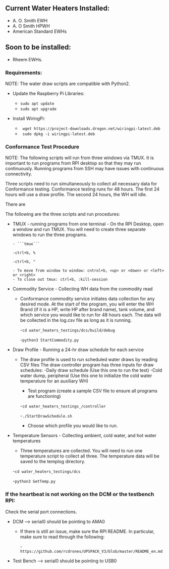 ## Current Water Heaters Installed:
- A. O. Smith EWH
- A. O Smith HPWH
- American Standard EWHs
## Soon to be installed:
- Rheem EWHs.
### Requirements:
NOTE: The water draw scripts are compatible with Python2.

- Update the Raspberry Pi Libraries:
    - ```sudo apt update```
    - ```sudo apt upgrade```

- Install WiringPi:
    - ``` wget https://project-downloads.drogon.net/wiringpi-latest.deb```
    - ``` sudo dpkg -i wiringpi-latest.deb```


### Conformance Test Procedure
NOTE: The following scripts will run from three windows via TMUX.
It is important to run programs from RPI desktop so that they may
run continuously. Running programs from SSH may have issues with
continuous connectivity.

Three scripts need to run simultaneously to collect all necessary data
for Conformance testing. Conformance testing runs for 48 hours. The first
24 hours will use a draw profile. The second 24 hours, the WH will idle.

There are 

The following are the three scripts and run procedures:
- TMUX - running programs from one terminal
      - On the RPI Desktop, open a window and run TMUX. You will need to create three
      separate windows to run the three programs.

      - ```tmux```
  
      -ctrl+b, %
  
      -ctrl+b, "
  
      - To move from window to window: cntrol+b, <up> or <down> or <left> or <right>
      - To close out tmux: ctrl+b, :kill-session
  
- Commodity Service - Collecting WH data from the commodity read
    - Conformance commodity service initiates data collection for any desired mode.
    At the start of the program, you will enter the WH Brand (if it is a HP, write
    HP after brand name), tank volume, and which service you would like to run for
    48 hours each. The data will be collected in the log.csv file as long as it
    is running.
      
      -```cd water_heaters_testings/dcs/build/debug```
      
      -```python3 StartCommodity.py```
      
- Draw Profile - Running a 24-hr draw schedule for each service
    - The draw profile is used to run scheduled water draws by reading CSV files
    The draw controller program has three inputs for draw schedules:
      -Daily draw schedule (Use this one to run the test)
      -Cold water dump, peripheral (Use this one to initialize the cold water
      temperature for an auxiliary WH)
      - Test program (create a sample CSV file to ensure all programs are functioning)
      
      -```cd water_heaters_testings_/controller```
      
      -```./StartDrawSchedule.sh```
      
      - Choose which profile you would like to run.

- Temperature Sensors - Collecting ambient, cold water, and hot water temperatures
    - Three temperatures are collected. You will need to run one temperature script
    to collect all three. The temperature data will be saved to the templog directory.

    -```cd water_heaters_testings/dcs```
  
    -```python3 GetTemp.py```


### If the heartbeat is not working on the DCM or the testbench RPI:
Check the serial port connections.
- DCM --> serial0 should be pointing to AMA0
  - If there is still an issue, make sure the RPI README. In particular,
  make sure to read through the following:

    -```https://github.com/rcdrones/UPSPACK_V3/blob/master/README_en.md```
    
- Test Bench --> serial0 should be pointing to USB0


